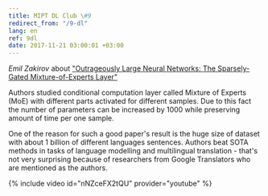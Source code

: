 ```yaml
---
title: MIPT DL Club \#9
redirect_from: "/9-dl"
lang: en
ref: 9dl
date: 2017-11-21 03:00:01 +03:00
---
```


_Emil Zakirov_ about ["Outrageously Large Neural Networks: The Sparsely-Gated Mixture-of-Experts Layer"](https://arxiv.org/abs/1701.06538)

Authors studied conditional computation layer called Mixture of Experts (MoE) with different parts activated for different samples. Due to this fact the number of parameters can be increased by 1000 while preserving amount of time per one sample.

One of the reason for such a good paper's result is the huge size of dataset with about 1 billion of different languages sentences. Authors beat SOTA methods in tasks of language modelling and multilingual translation - that's not very surprising because of researchers from Google Translators who are mentioned as the authors.

{% include video id="nNZceFX2tQU" provider="youtube" %}
